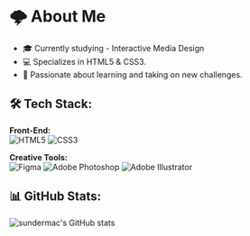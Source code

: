 # 🌩️ About Me
- 🎓 Currently studying - Interactive Media Design
- 💻 Specializes in HTML5 & CSS3.
- 🚀 Passionate about learning and taking on new challenges.


<!-- Badge icons come from here https://github.com/Ileriayo/markdown-badges -->
## 🛠️ Tech Stack:
 **Front-End:**<br>
![HTML5](https://img.shields.io/badge/html5-%23E34F26.svg?style=for-the-badge&logo=html5&logoColor=white) ![CSS3](https://img.shields.io/badge/css3-%231572B6.svg?style=for-the-badge&logo=css3&logoColor=white) 


 **Creative Tools:**<br>
![Figma](https://img.shields.io/badge/figma-%23F24E1E.svg?style=for-the-badge&logo=figma&logoColor=white) ![Adobe Photoshop](https://img.shields.io/badge/adobe%20photoshop-%2331A8FF.svg?style=for-the-badge&logo=adobe%20photoshop&logoColor=white) ![Adobe Illustrator](https://img.shields.io/badge/adobe%20illustrator-%23FF9A00.svg?style=for-the-badge&logo=adobe%20illustrator&logoColor=white)  

<!-- Github stats come from here https://github.com/anuraghazra/github-readme-stats -->
## 📊 GitHub Stats:
![sundermac's GitHub stats](https://github-readme-stats.vercel.app/api?username=sundermac&commits_year=2025&theme=tokyonight)
